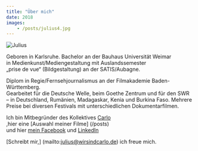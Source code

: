 ```yaml
---
title: "Über mich"
date: 2018
images:
    - /posts/julius4.jpg
---
```

![Julius](/julius4.jpg)

Geboren in Karlsruhe. Bachelor an der Bauhaus Universität Weimar      
in Medienkunst/Mediengestaltung mit Auslandssemester    
„prise de vue“ (Bildgestaltung) an der SATIS/Aubagne.                                                  

Diplom in Regie/Fernsehjournalismus an der Filmakademie Baden-Württemberg.      
Gearbeitet für die Deutsche Welle, beim Goethe Zentrum und für den SWR     
– in Deutschland, Rumänien, Madagaskar, Kenia und Burkina Faso.
Mehrere Preise bei diversen Festivals mit unterschiedlichen Dokumentarfilmen.

Ich bin Mitbegründer des Kollektives <a href="https://wirsindcarlo.de" target="_blank">Carlo</a>       
,hier eine [Auswahl meiner Filme] (/posts)     
und hier <a href="https://www.facebook.com/profile.php?id=100081281582241" target="_blank">mein Facebook</a> und <a href="https://www.linkedin.com/in/julius-schmitt-62a79239/" target="_blank">LinkedIn</a> 

[Schreibt mir,] (mailto:julius@wirsindcarlo.de) 
ich freue mich.






